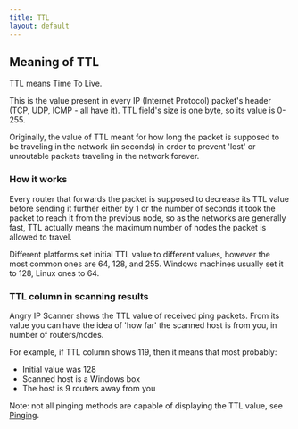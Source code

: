 ```yaml
---
title: TTL
layout: default
---
```


## Meaning of TTL

TTL means Time To Live.

This is the value present in every IP (Internet Protocol) packet's header (TCP, UDP, ICMP - all have it). TTL field's size is one byte, so its value is 0-255.

Originally, the value of TTL meant for how long the packet is supposed to be traveling in the network (in seconds) in order to prevent 'lost' or unroutable packets traveling in the network forever.

### How it works

Every router that forwards the packet is supposed to decrease its TTL value before sending it further either by 1 or the number of seconds it took the packet to reach it from the previous node, so as the networks are generally fast, TTL actually means the maximum number of nodes the packet is allowed to travel.

Different platforms set initial TTL value to different values, however the most common ones are 64, 128, and 255. Windows machines usually set it to 128, Linux ones to 64.

### TTL column in scanning results

Angry IP Scanner shows the TTL value of received ping packets. From its value you can have the idea of 'how far' the scanned host is from you, in number of routers/nodes.

For example, if TTL column shows 119, then it means that most probably:
* Initial value was 128
* Scanned host is a Windows box
* The host is 9 routers away from you

Note: not all pinging methods are capable of displaying the TTL value, see [Pinging](pinging.html).
